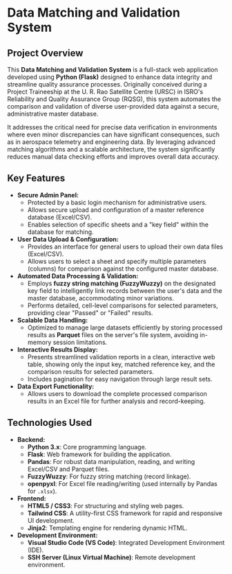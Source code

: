 # Data Matching and Validation System

## Project Overview

This **Data Matching and Validation System** is a full-stack web application developed using **Python (Flask)** designed to enhance data integrity and streamline quality assurance processes. Originally conceived during a Project Traineeship at the U. R. Rao Satellite Centre (URSC) in ISRO's Reliability and Quality Assurance Group (RQSG), this system automates the comparison and validation of diverse user-provided data against a secure, administrative master database.

It addresses the critical need for precise data verification in environments where even minor discrepancies can have significant consequences, such as in aerospace telemetry and engineering data. By leveraging advanced matching algorithms and a scalable architecture, the system significantly reduces manual data checking efforts and improves overall data accuracy.

## Key Features

* **Secure Admin Panel:**
    * Protected by a basic login mechanism for administrative users.
    * Allows secure upload and configuration of a master reference database (Excel/CSV).
    * Enables selection of specific sheets and a "key field" within the database for matching.
* **User Data Upload & Configuration:**
    * Provides an interface for general users to upload their own data files (Excel/CSV).
    * Allows users to select a sheet and specify multiple parameters (columns) for comparison against the configured master database.
* **Automated Data Processing & Validation:**
    * Employs **fuzzy string matching (FuzzyWuzzy)** on the designated key field to intelligently link records between the user's data and the master database, accommodating minor variations.
    * Performs detailed, cell-level comparisons for selected parameters, providing clear "Passed" or "Failed" results.
* **Scalable Data Handling:**
    * Optimized to manage large datasets efficiently by storing processed results as **Parquet** files on the server's file system, avoiding in-memory session limitations.
* **Interactive Results Display:**
    * Presents streamlined validation reports in a clean, interactive web table, showing only the input key, matched reference key, and the comparison results for selected parameters.
    * Includes pagination for easy navigation through large result sets.
* **Data Export Functionality:**
    * Allows users to download the complete processed comparison results in an Excel file for further analysis and record-keeping.

## Technologies Used

* **Backend:**
    * **Python 3.x**: Core programming language.
    * **Flask**: Web framework for building the application.
    * **Pandas**: For robust data manipulation, reading, and writing Excel/CSV and Parquet files.
    * **FuzzyWuzzy**: For fuzzy string matching (record linkage).
    * **openpyxl**: For Excel file reading/writing (used internally by Pandas for `.xlsx`).
* **Frontend:**
    * **HTML5 / CSS3**: For structuring and styling web pages.
    * **Tailwind CSS**: A utility-first CSS framework for rapid and responsive UI development.
    * **Jinja2**: Templating engine for rendering dynamic HTML.
* **Development Environment:**
    * **Visual Studio Code (VS Code)**: Integrated Development Environment (IDE).
    * **SSH Server (Linux Virtual Machine)**: Remote development environment.
